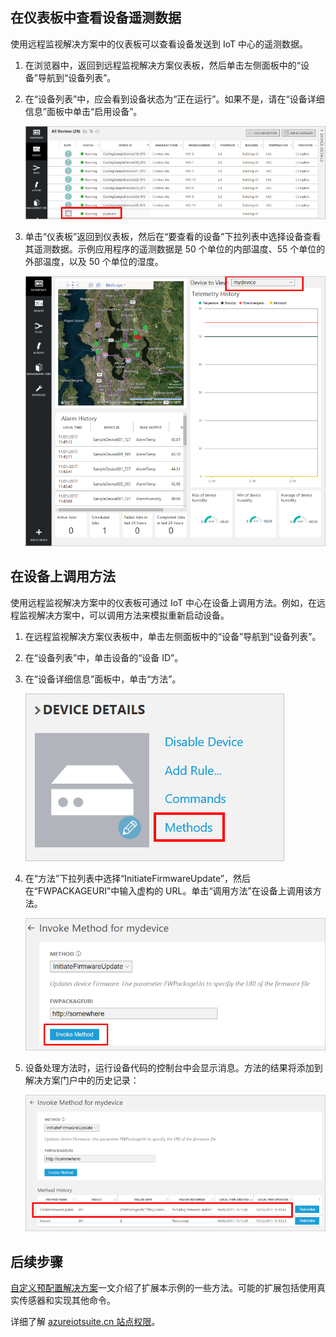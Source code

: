 ## 在仪表板中查看设备遥测数据
使用远程监视解决方案中的仪表板可以查看设备发送到 IoT 中心的遥测数据。

1. 在浏览器中，返回到远程监视解决方案仪表板，然后单击左侧面板中的“设备”导航到“设备列表”。
2. 在“设备列表”中，应会看到设备状态为“正在运行”。如果不是，请在“设备详细信息”面板中单击“启用设备”。
   
    ![查看服务状态][18]  

3. 单击“仪表板”返回到仪表板，然后在“要查看的设备”下拉列表中选择设备查看其遥测数据。示例应用程序的遥测数据是 50 个单位的内部温度、55 个单位的外部温度，以及 50 个单位的湿度。
   
    ![查看设备遥测数据][img-telemetry]  


## 在设备上调用方法
使用远程监视解决方案中的仪表板可通过 IoT 中心在设备上调用方法。例如，在远程监视解决方案中，可以调用方法来模拟重新启动设备。

1. 在远程监视解决方案仪表板中，单击左侧面板中的“设备”导航到“设备列表”。
2. 在“设备列表”中，单击设备的“设备 ID”。
3. 在“设备详细信息”面板中，单击“方法”。
   
    ![设备方法][13]  

4. 在“方法”下拉列表中选择“InitiateFirmwareUpdate”，然后在“FWPACKAGEURI”中输入虚构的 URL。单击“调用方法”在设备上调用该方法。
   
    ![调用设备方法][14]  

   

5. 设备处理方法时，运行设备代码的控制台中会显示消息。方法的结果将添加到解决方案门户中的历史记录：

    ![查看方法历史记录][img-method-history]  


## 后续步骤
[自定义预配置解决方案][lnk-customize]一文介绍了扩展本示例的一些方法。可能的扩展包括使用真实传感器和实现其他命令。

详细了解 [azureiotsuite.cn 站点权限][lnk-permissions]。

[13]: ./media/iot-suite-visualize-connecting/suite4.png
[14]: ./media/iot-suite-visualize-connecting/suite7-1.png
[18]: ./media/iot-suite-visualize-connecting/suite10.png
[img-telemetry]: ./media/iot-suite-visualize-connecting/telemetry.png
[img-method-history]: ./media/iot-suite-visualize-connecting/history.png
[lnk-customize]: /documentation/articles/iot-suite-guidance-on-customizing-preconfigured-solutions/
[lnk-permissions]: /documentation/articles/iot-suite-permissions/

<!---HONumber=Mooncake_0327_2017-->